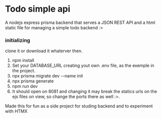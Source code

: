 # Todo simple api
A nodejs express prisma backend that serves a JSON REST API and a html static file for managing a simple todo backend :>

### initializing
clone it or download it whaterver then.
1. npm install
2. Set your DATABASE_URL creating yout own .env file, as the exemple in the project.
3. npx prisma migrate dev --name init
4. npx prisma generate
5. npm run dev
6. It should open on 8081 and changing it may break the statics urls on the ejs files on view, so change the ports there as well :>.

Made this for fun as a side project for studing backend and to experiment with HTMX
